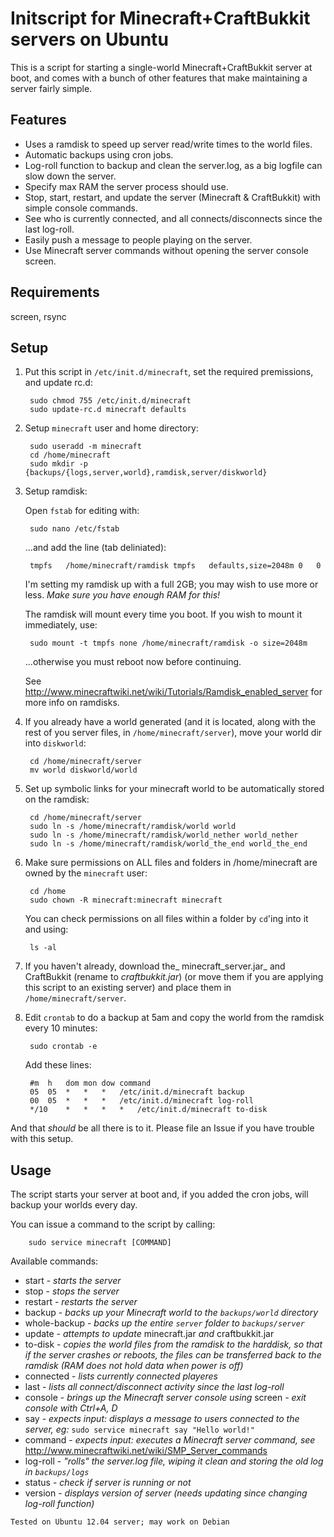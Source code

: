 Initscript for Minecraft+CraftBukkit servers on Ubuntu
=================================================
This is a script for starting a single-world Minecraft+CraftBukkit server at boot, and comes with a bunch of other features that make maintaining a server fairly simple.

Features
--------
+ Uses a ramdisk to speed up server read/write times to the world files. 
+ Automatic backups using cron jobs.
+ Log-roll function to backup and clean the server.log, as a big logfile can slow down the server.
+ Specify max RAM the server process should use.
+ Stop, start, restart, and update the server (Minecraft & CraftBukkit) with simple console commands.
+ See who is currently connected, and all connects/disconnects since the last log-roll.
+ Easily push a message to people playing on the server.
+ Use Minecraft server commands without opening the server console screen.

Requirements
------------
screen, rsync

Setup
-----
1. Put this script in `/etc/init.d/minecraft`, set the required premissions, and update rc.d:

		sudo chmod 755 /etc/init.d/minecraft
		sudo update-rc.d minecraft defaults

2. Setup `minecraft` user and home directory:

		sudo useradd -m minecraft
		cd /home/minecraft
		sudo mkdir -p {backups/{logs,server,world},ramdisk,server/diskworld}

3. Setup ramdisk:

	Open `fstab` for editing with:

		sudo nano /etc/fstab

	...and add the line (tab deliniated):

		tmpfs	/home/minecraft/ramdisk	tmpfs	defaults,size=2048m	0	0

	I'm setting my ramdisk up with a full 2GB; you may wish to use more or less. _Make sure you have enough RAM for this!_

	The ramdisk will mount every time you boot. If you wish to mount it immediately, use:

		sudo mount -t tmpfs none /home/minecraft/ramdisk -o size=2048m

	...otherwise you must reboot now before continuing.

	See http://www.minecraftwiki.net/wiki/Tutorials/Ramdisk_enabled_server for more info on ramdisks.

4. If you already have a world generated (and it is located, along with the rest of you server files, in `/home/minecraft/server`), move your world dir into `diskworld`:

		cd /home/minecraft/server
		mv world diskworld/world

5. Set up symbolic links for your minecraft world to be automatically stored on the ramdisk:

		cd /home/minecraft/server
		sudo ln -s /home/minecraft/ramdisk/world world
		sudo ln -s /home/minecraft/ramdisk/world_nether world_nether
		sudo ln -s /home/minecraft/ramdisk/world_the_end world_the_end

6. Make sure permissions on ALL files and folders in /home/minecraft are owned by the `minecraft` user:

		cd /home
		sudo chown -R minecraft:minecraft minecraft

	You can check permissions on all files within a folder by `cd`'ing into it and using:

		ls -al

7. If you haven't already, download the_ minecraft_server.jar_ and CraftBukkit (rename to _craftbukkit.jar_) (or move them if you are applying this script to an existing server) and place them in `/home/minecraft/server`.

8. Edit `crontab` to do a backup at 5am and copy the world from the ramdisk every 10 minutes:

		sudo crontab -e

	Add these lines:

		#m 	h 	dom	mon	dow	command
		05 	05 	*	*	*	/etc/init.d/minecraft backup
		00 	05 	*	*	*	/etc/init.d/minecraft log-roll
		*/10 	* 	*	*	*	/etc/init.d/minecraft to-disk

And that _should_ be all there is to it. Please file an Issue if you have trouble with this setup.

Usage
-----
The script starts your server at boot and, if you added the cron jobs, will backup your worlds every day.

You can issue a command to the script by calling:

		sudo service minecraft [COMMAND]

Available commands:
+ start - _starts the server_
+ stop - _stops the server_
+ restart - _restarts the server_
+ backup - _backs up your Minecraft world to the `backups/world` directory_
+ whole-backup - _backs up the entire `server` folder to `backups/server`_
+ update - _attempts to update_ minecraft.jar _and_ craftbukkit.jar
+ to-disk - _copies the world files from the ramdisk to the harddisk, so that if the server crashes or reboots, the files can be transferred back to the ramdisk (RAM does not hold data when power is off)_
+ connected - _lists currently connected playeres_
+ last - _lists all connect/disconnect activity since the last log-roll_
+ console - _brings up the Minecraft server console using_ screen _- exit console with Ctrl+A, D_
+ say - _expects input: displays a message to users connected to the server, eg:_ `sudo service minecraft say "Hello world!"`
+ command - _expects input: executes a Minecraft server command, see_ http://www.minecraftwiki.net/wiki/SMP_Server_commands
+ log-roll - _"rolls" the server.log file, wiping it clean and storing the old log in `backups/logs`_
+ status - _check if server is running or not_
+ version - _displays version of server (needs updating since changing log-roll function)_


`Tested on Ubuntu 12.04 server; may work on Debian`
